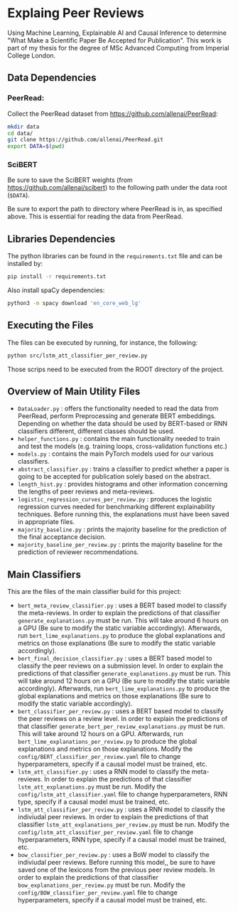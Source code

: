 # Explaing Peer Reviews

Using Machine Learning, Explainable AI and Causal Inference to determine "What Make a Scientific Paper Be Accepted for Publication". This work is part of my thesis for the degree of MSc Advanced Computing from Imperial College London.

## Data Dependencies

### PeerRead:

Collect the PeerRead dataset from https://github.com/allenai/PeerRead:  

```bash
mkdir data
cd data/
git clone https://github.com/allenai/PeerRead.git
export DATA=$(pwd)
```

### SciBERT

Be sure to save the SciBERT weights (from https://github.com/allenai/scibert) to the following path under the
data root (`$DATA`).

Be sure to export the path to directory where PeerRead is in, as specified above. This is essential
for reading the data from PeerRead.

<!-- ### Embeddings

To save the embeddings to a file sun the following:
```bash
python src/DataLoader.py right mid
```

This will produce both the embeddings when truncating
the end of the review as well as the middle. 
This file must be executed from the root of the project. -->


## Libraries Dependencies

The python libraries can be found in the `requirements.txt` file 
and can be installed by:

```bash
pip install -r requirements.txt
```

Also install spaCy dependencies:

```bash
python3 -m spacy download 'en_core_web_lg'
```

## Executing the Files

The files can be executed by running, for instance, 
the following:

```bash
python src/lstm_att_classifier_per_review.py
```
Those scrips need to be executed from the ROOT directory of 
the project.

## Overview of Main Utility Files

- `DataLoader.py` : offers the functionality needed to read the data from PeerRead,
perform Preprocessing and generate BERT embeddings. Depending on whether the data
should be used by BERT-based or RNN classifiers different, different classes should
be used.
- `helper_functions.py` : contains the main functionality needed to train and test 
the models (e.g. training loops, cross-validation functions etc.)
- `models.py` : contains the main PyTorch models used for our various classifiers.
- `abstract_classifier.py` : trains a classifier to predict whether a paper
is going to be accepted for publication solely based on the abstract.
- `length_hist.py` : provides histograms and other information concerning the
lengths of peer reviews and meta-reviews.
- `logistic_regression_curves_per_review.py` : produces the logistic regression
curves needed for benchmarking different explainability techniques. Before running
this, the explanations must have been saved in appropriate files.
- `majority_baseline.py` : prints the majority baseline for the prediction
of the final acceptance decision.
- `majority_baseline_per_review.py` : prints the majority baseline for the prediction
of reviewer recommendations.

## Main Classifiers

This are the files of the main classifier build for this project:

- `bert_meta_review_classifier.py` : uses a BERT based model to classify the meta-reviews. In order to explain
the predictions of that classifier `generate_explanations.py` must be run. This will take around 6 hours
on a GPU (Be sure to modify the static variable accordingly). Afterwards, run `bert_lime_explanations.py` to produce the global explanations and metrics on those
explanations (Be sure to modify the static variable accordingly).
- `bert_final_decision_classifier.py` : uses a BERT based model to classify the peer reviews on a submission level. 
In order to explain the predictions of that classifier `generate_explanations.py` must be run. This will take around 12 hours on a GPU (Be sure to modify the static variable accordingly). Afterwards, run `bert_lime_explanations.py` to produce the global explanations and metrics on those
explanations (Be sure to modify the static variable accordingly).
- `bert_classifier_per_review.py` : uses a BERT based model to classify the peer reviews on a review level. 
In order to explain the predictions of that classifier `generate_bert_per_review_explanations.py` must be run. This will take around 12 hours on a GPU. Afterwards, run `bert_lime_explanations_per_review.py` to produce the global explanations and metrics on those explanations. Modify the `config/BERT_classifier_per_review.yaml` file to 
change hyperparameters, specify if a causal model must be trained, etc.
- `lstm_att_classifier.py` : uses a RNN model to classify the meta-reviews. In order to explain
the predictions of that classifier `lstm_att_explanations.py` must be run. Modify the `config/lstm_att_classifier.yaml` file to change hyperparameters, RNN type, specify if a causal model must be trained, etc.
- `lstm_att_classifier_per_review.py` : uses a RNN model to classify the indiviudal peer reviews. In order to explain
the predictions of that classifier `lstm_att_explanations_per_review.py` must be run. Modify the `config/lstm_att_classifier_per_review.yaml` file to change hyperparameters, RNN type, specify if a causal model must be trained, etc.
- `bow_classifier_per_review.py` : uses a BoW model to classify the indiviudal peer reviews. Before running this model,, be sure to have saved one of the lexicons from the previous peer review models. In order to explain
the predictions of that classifier `bow_explanations_per_review.py` must be run. Modify the `config/BOW_classifier_per_review.yaml` file to change hyperparameters, specify if a causal model must be trained, etc.


<!-- # Get Features from PeerRead

Run on Python:

```Python
import nltk
nltk.download('punkt')
```

Run on bash:

```bash
cd $DATA/PeerRead/code/accept_classify/
./run_featurize_classify.sh
```

Run in order to produce grammatical errors:
    
```
from DataLoader import DataLoader
d = DataLoader('cpu')
d.read_labels().shape
feat = d.read_handcrafted_features()
perr, aerr, pwor, awor = d.read_errors()

``` -->